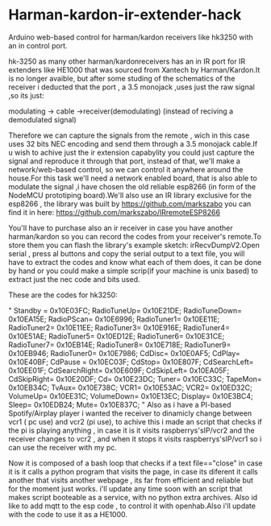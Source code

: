 # Harman-kardon-ir-extender-hack
Arduino web-based control for harman/kardon receivers like hk3250 with an in control port.


hk-3250 as many other harman/kardonreceivers has an in IR port for IR extenders like HE1000 that was sourced from Xantech by Harman/Kardon.It is no longer avaible, but after some studing of the schematics of the receiver i deducted that the port , a 3.5 monojack ,uses just the raw signal ,so its just:

modulating -> cable ->receiver(demodulating)
(instead of reciving a demodulated signal)

Therefore we can capture the signals from the remote , wich in this case uses 32 bits NEC encoding and send them through a 3.5 monojack  cable.If u wish to achive just the ir extension capabylity you could just capture the signal and reproduce it through that port, instead of that, we'll make a network/web-based control, so we can control it anywhere around the house.For this task we'll need a network enabled board, that is also able to modulate the signal ,i have chosen the old reliable esp8266 (in form of the NodeMCU prototiping board).We'll also use an IR library  exclusive for the esp8266 , the library was  built by https://github.com/markszabo you can find it in here:
https://github.com/markszabo/IRremoteESP8266 

You'll have to purchase also an ir receiver in case you have another harman/kardon so you can record the codes from your receiver's remote.To store them you can flash the library's example sketch: irRecvDumpV2.Open serial , press al buttons and copy the serial output to a text file, you will have to extract the codes and know what each of them does, it can be done by hand or you could make a simple scrip(if your machine is unix based) to extract just the nec code and bits used.

These are the codes for hk3250:

" Standby = 0x10E03FC;
 RadioTuneUp= 0x10E21DE;
 RadioTuneDown= 0x10EA15E;
 RadioPScan= 0x10E6996;
 RadioTuner1= 0x10EE11E;
 RadioTuner2= 0x10E11EE;
 RadioTuner3= 0x10E916E;
 RadioTuner4= 0x10E51AE;
 RadioTuner5= 0x10ED12E;
 RadioTuner6= 0x10E31CE;
 RadioTuner7= 0x10EB14E;
 RadioTuner8= 0x10E718E;
 RadioTuner9= 0x10EB946;
 RadioTuner0= 0x10E7986;
 CdDisc= 0x10E0AF5;
 CdPlay= 0x10E40BF;
 CdPause = 0x10EC03F;
 CdStop= 0x10E807F;
 CdSearchLeft= 0x10EE01F;
 CdSearchRight= 0x10E609F;
 CdSkipLeft= 0x10EA05F;
 CdSkipRight= 0x10E20DF;
 Cd= 0x10E23DC;
 Tuner= 0x10EC33C;
 TapeMon= 0x10EB34C;
 TvAux= 0x10E738C;
 VCR1= 0x10E53AC;
 VCR2= 0x10ED32C;
 VolumeUp= 0x10EE31C;
 VolumeDown= 0x10E13EC;
 Display= 0x10E3BC4;
 Sleep= 0x10EDB24;
 Mute= 0x10E837C;
 "
 Also as i have a PI-based Spotify/Airplay player i wanted the receiver to dinamicly change between vcr1 ( pc use) and vcr2 (pi use), to achive this i made an script that checks if the pi is playing anything , in case it is it visits raspberrys'sIP/vcr2 and the receiver changes to vcr2 , and when it stops it visits raspberrys'sIP/vcr1 so i can use the receiver with my pc.
 
Now it is composed of a bash loop that checks if a text file=="close" in case it is it calls a python program that visits the page, in case its diferent it calls another that visits another webpage , its far from efficient and reliable but for the moment just works. i'll update any time soon with an script that makes script booteable as a service, with no python extra archives. Also id like to add mqtt to the esp code , to control it with openhab.Also i'll update with the code to use it as a HE1000.
 
